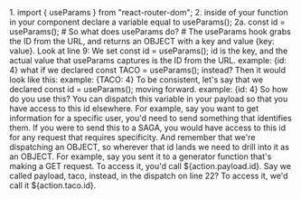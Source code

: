 <div Template >
<script>
</script>
</div>

<div useParams explained: >
1. import { useParams } from "react-router-dom";
2. inside of your function in your component declare a variable equal to useParams();
    2a. const id = useParams();
# So what does useParams do? #
    The useParams hook grabs the ID from the URL, and returns an OBJECT with a key and value {key: value}.
    Look at line 9:
    We set const id = useParams();
    id is the key, and the actual value that useParams captures is the ID from the URL.
    example: {id: 4}
    what if we declared const TACO = useParams(); instead?
    Then it would look like this:
    example: {TACO: 4}
    To be consistent, let's say that we declared const id = useParams(); moving forward.
    example: {id: 4}
    So how do you use this? 
    You can dispatch this variable in your payload so that you have access to this id elsewhere. 
    For example, say you want to get information for a specific user, you'd need to send something that identifies them.
  <script>
    useEffect(() => {
      dispatch({
        type: 'type_that_activates_a_watcher',
        payload: id 
      })
    }, [])
  </script>
    If you were to send this to a SAGA, you would have access to this id for any request that requires specificity.
    And remember that we're dispatching an OBJECT, 
    so wherever that id lands we need to drill into it as an OBJECT.
    For example, say you sent it to a generator function that's making a GET request.
    To access it, you'd call ${action.payload.id}.
    Say we called payload, taco, instead, in the dispatch on line 22? 
  <script>
    useEffect(() => {
      dispatch({
        type: 'type_that_activates_a_watcher',
        taco: id 
      })
    }, [])
  </script>
    To access it, we'd call it ${action.taco.id}.
</div>

<div Want to map through a reducer? >
<script>
{
  ReducerInventory.map(ReducerItem => (
    <div className='map' key={ReducerItem.id}>
      <p>{ReducerItem.columnNameOne}</p>
      <p>{ReducerItem.columnNameTwo}</p>
      <p>{ReducerItem.columnNameThree}</p>
    </div>
  ))
}
</script>
</div >

<div List of common hook imports and consts that you have to set up>
    <script>
        import React, { useState, useEffect } from 'react';
        import { useSelector, useDispatch } from 'react-redux';
        import { useHistory, useParams } from 'react-router-dom';
        //
        function(){
            const store = use((selector) => store);
            const reducer = use((selector) => store.reducer);
            const dispatch = useDispatch();
            const history = useHistory();
            const id = useParams();
            const [state, setState] = useState(/*initial state in here*/)
                return(
                <div>
                    <p>This will show up on the DOM</p>
                </div>
                )
}
    </script>
</div>


